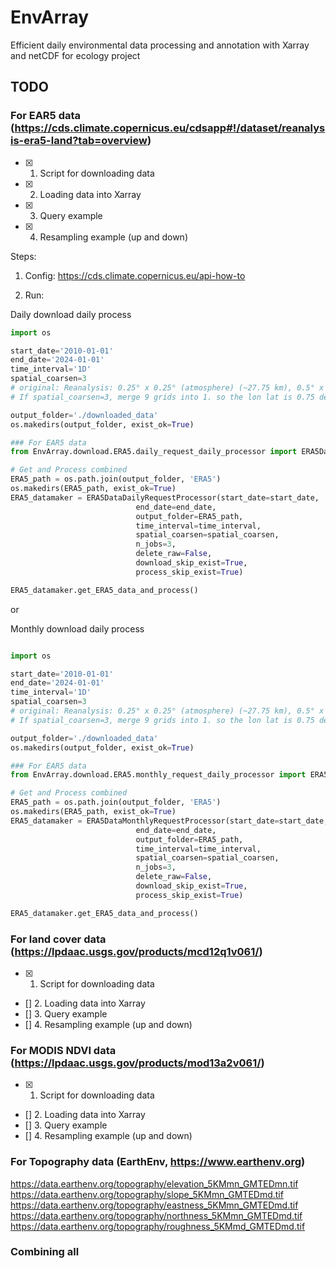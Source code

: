 # EnvArray

Efficient daily environmental data processing and annotation with Xarray and netCDF for ecology project

## TODO

### For EAR5 data (https://cds.climate.copernicus.eu/cdsapp#!/dataset/reanalysis-era5-land?tab=overview)
- [x] 1. Script for downloading data
- [x] 2. Loading data into Xarray
- [x] 3. Query example
- [x] 4. Resampling example (up and down)

Steps:
1. Config: https://cds.climate.copernicus.eu/api-how-to

2. Run:

Daily download daily process

```py
import os

start_date='2010-01-01'
end_date='2024-01-01'
time_interval='1D'
spatial_coarsen=3 
# original: Reanalysis: 0.25° x 0.25° (atmosphere) (~27.75 km), 0.5° x 0.5° (ocean waves). 
# If spatial_coarsen=3, merge 9 grids into 1. so the lon lat is 0.75 degree – ~83.25km.

output_folder='./downloaded_data'
os.makedirs(output_folder, exist_ok=True)

### For EAR5 data
from EnvArray.download.ERA5.daily_request_daily_processor import ERA5DataDailyRequestProcessor

# Get and Process combined
ERA5_path = os.path.join(output_folder, 'ERA5')
os.makedirs(ERA5_path, exist_ok=True)
ERA5_datamaker = ERA5DataDailyRequestProcessor(start_date=start_date, 
                            end_date=end_date, 
                            output_folder=ERA5_path, 
                            time_interval=time_interval, 
                            spatial_coarsen=spatial_coarsen, 
                            n_jobs=3, 
                            delete_raw=False, 
                            download_skip_exist=True,
                            process_skip_exist=True)

ERA5_datamaker.get_ERA5_data_and_process()

```


or

Monthly download daily process

```py

import os

start_date='2010-01-01'
end_date='2024-01-01'
time_interval='1D'
spatial_coarsen=3 
# original: Reanalysis: 0.25° x 0.25° (atmosphere) (~27.75 km), 0.5° x 0.5° (ocean waves). 
# If spatial_coarsen=3, merge 9 grids into 1. so the lon lat is 0.75 degree – ~83.25km.

output_folder='./downloaded_data'
os.makedirs(output_folder, exist_ok=True)

### For EAR5 data
from EnvArray.download.ERA5.monthly_request_daily_processor import ERA5DataMonthlyRequestProcessor

# Get and Process combined
ERA5_path = os.path.join(output_folder, 'ERA5')
os.makedirs(ERA5_path, exist_ok=True)
ERA5_datamaker = ERA5DataMonthlyRequestProcessor(start_date=start_date, 
                            end_date=end_date, 
                            output_folder=ERA5_path, 
                            time_interval=time_interval, 
                            spatial_coarsen=spatial_coarsen, 
                            n_jobs=3, 
                            delete_raw=False, 
                            download_skip_exist=True,
                            process_skip_exist=True)

ERA5_datamaker.get_ERA5_data_and_process()

```


### For land cover data (https://lpdaac.usgs.gov/products/mcd12q1v061/)
- [x] 1. Script for downloading data
- [] 2. Loading data into Xarray
- [] 3. Query example
- [] 4. Resampling example (up and down)

### For MODIS NDVI data (https://lpdaac.usgs.gov/products/mod13a2v061/)
- [x] 1. Script for downloading data
- [] 2. Loading data into Xarray
- [] 3. Query example
- [] 4. Resampling example (up and down)

### For Topography data (EarthEnv, https://www.earthenv.org)

https://data.earthenv.org/topography/elevation_5KMmn_GMTEDmn.tif
https://data.earthenv.org/topography/slope_5KMmn_GMTEDmd.tif
https://data.earthenv.org/topography/eastness_5KMmn_GMTEDmd.tif
https://data.earthenv.org/topography/northness_5KMmn_GMTEDmd.tif
https://data.earthenv.org/topography/roughness_5KMmd_GMTEDmd.tif

### Combining all
